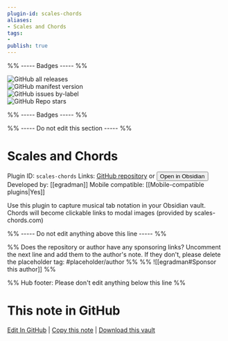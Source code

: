 ```yaml
---
plugin-id: scales-chords
aliases:
- Scales and Chords
tags: 
- 
publish: true
---
```


%% ----- Badges ----- %%

![GitHub all releases](https://img.shields.io/github/downloads/egradman/scales-chords/total?color=573E7A&logo=github&style=for-the-badge)   
![GitHub manifest version](https://img.shields.io/github/manifest-json/v/egradman/scales-chords?color=573E7A&logo=github&style=for-the-badge)   
![GitHub issues by-label](https://img.shields.io/github/issues/egradman/scales-chords/help%20wanted?color=573E7A&logo=github&style=for-the-badge)   
![GitHub Repo stars](https://img.shields.io/github/stars/egradman/scales-chords?color=573E7A&logo=github&style=for-the-badge)

%% ----- Badges ----- %%

%% ----- Do not edit this section ----- %%

# Scales and Chords

Plugin ID: `scales-chords`
Links: [GitHub repository](https://github.com/egradman/scales-chords) or [<button id=HH>Open in Obsidian</button>](obsidian://goto-plugin?id=scales-chords)
Developed by: [[egradman]]
Mobile compatible: [[Mobile-compatible plugins|Yes]]

Use this plugin to capture musical tab notation in your Obsidian vault.  Chords will become clickable links to modal images (provided by scales-chords.com)

%% ----- Do not edit anything above this line ----- %% 

%% Does the repository or author have any sponsoring links? Uncomment the next line and add them to the author's note. If they don't, please delete the placeholder tag: #placeholder/author %%
%% ![[egradman#Sponsor this author]] %%

%% Hub footer: Please don't edit anything below this line %%

# This note in GitHub

<span class="git-footer">[Edit In GitHub](https://github.dev/obsidian-community/obsidian-hub/blob/main/02%20-%20Community%20Expansions/02.05%20All%20Community%20Expansions/Plugins/scales-chords.md "git-hub-edit-note") | [Copy this note](https://raw.githubusercontent.com/obsidian-community/obsidian-hub/main/02%20-%20Community%20Expansions/02.05%20All%20Community%20Expansions/Plugins/scales-chords.md "git-hub-copy-note") | [Download this vault](https://github.com/obsidian-community/obsidian-hub/archive/refs/heads/main.zip "git-hub-download-vault") </span>
